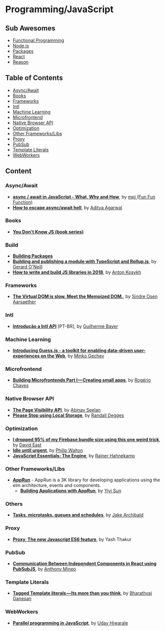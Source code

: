 # Programming/JavaScript

<!-- prettier-ignore-start -->

## Sub Awesomes

* [Functional Programming](Functional.md)
* [Node.js](Node.md)
* [Packages](Packages.md)
* [React](React.md)
* [Reason](Reason.md)

## Table of Contents

<!-- TOC depthFrom:3 -->

- [Async/Await](#asyncawait)
- [Books](#books)
- [Frameworks](#frameworks)
- [Intl](#intl)
- [Machine Learning](#machine-learning)
- [Microfrontend](#microfrontend)
- [Native Browser API](#native-browser-api)
- [Optimization](#optimization)
- [Other Frameworks/Libs](#other-frameworkslibs)
- [Proxy](#proxy)
- [PubSub](#pubsub)
- [Template Literals](#template-literals)
- [WebWorkers](#webworkers)

<!-- /TOC -->
<!-- prettier-ignore-end -->

## Content

### Async/Await

- **[async / await in JavaScript - What, Why and How](https://youtu.be/568g8hxJJp4)**, by [mpj (Fun Fun Function)](https://www.youtube.com/channel/UCO1cgjhGzsSYb1rsB4bFe4Q)
- **[How to escape async/await hell](https://www.codementor.io/adityaagarwal/how-to-escape-async-await-hell-ix0jkaeh2)**, by [Aditya Agarwal](https://www.codementor.io/adityaagarwal)

### Books

- **[You Don't Know JS (book series)](https://github.com/getify/You-Dont-Know-JS)**

### Build
- **[Building Packages](https://survivejs.com/maintenance/packaging/building/)**
- **[Building and publishing a module with TypeScript and Rollup.js](https://hackernoon.com/building-and-publishing-a-module-with-typescript-and-rollup-js-faa778c85396)**, by [Gerard O'Neill](https://hackernoon.com/@GRardB)
- **[How to write and build JS libraries in 2018](https://medium.com/@kelin2025/so-you-wanna-use-es6-modules-714f48b3a953)**, by [Anton Kosykh](https://medium.com/@kelin2025)

### Frameworks

- **[The Virtual DOM is slow. Meet the Memoized DOM.](https://medium.freecodecamp.org/the-virtual-dom-is-slow-meet-the-memoized-dom-bb19f546cc52)**, by [Sindre Osen Aarsaether](https://medium.freecodecamp.org/@sindreaars)

### Intl

- **[Introdução a Intl API](https://medium.com/@guuibayer/introdu%C3%A7%C3%A3o-a-intl-api-b13b5f6bef54)** [PT-BR], by [Guilherme Bayer](https://medium.com/@guuibayer)

### Machine Learning

- **[Introducing Guess.js - a toolkit for enabling data-driven user-experiences on the Web](http://blog.mgechev.com/2018/05/09/introducing-guess-js-data-driven-user-experiences-web/)**, by [Minko Gechev](http://blog.mgechev.com/)

### Microfrontend

- **[Building Microfrontends Part I — Creating small apps](https://medium.com/@_rchaves_/building-microfrontends-part-i-creating-small-apps-710d709b48b7)**, by [Rogério Chaves](https://medium.com/@_rchaves_)

### Native Browser API

- **[The Page Visibility API](https://blog.campvanilla.com/the-page-visibility-api-24532b2f5ea2)**, by [Abinav Seelan](https://blog.campvanilla.com/@abinavseelan)
- **[Please Stop using Local Storage](https://dev.to/rdegges/please-stop-using-local-storage-1i04)**, by [Randall Degges](https://dev.to/rdegges)

### Optimization

- **[I dropped 95% of my Firebase bundle size using this one weird trick](https://davidea.st/articles/firebase-bundle-size)**, by [David East](https://davidea.st/)
- **[Idle until urgent](https://philipwalton.com/articles/idle-until-urgent/)**, by [Philip Walton](https://philipwalton.com)
- **[JavaScript Essentials: The Engine](https://www.rainerhahnekamp.com/en/javascript-essentials-the-engine/)**, by [Rainer Hahnekamp](https://www.rainerhahnekamp.com/)

### Other Frameworks/Libs

- **[AppRun](https://github.com/yysun/apprun)** - AppRun is a 3K library for developing applications using the elm architecture, events and components.
  - **[Building Applications with AppRun](https://medium.com/@yiyisun/building-applications-with-apprun-d103cd461bae)**, by [Yiyi Sun](https://medium.com/@yiyisun)

### Others

- **[Tasks, microtasks, queues and schedules](https://jakearchibald.com/2015/tasks-microtasks-queues-and-schedules/)**, by [Jake Archibald](https://jakearchibald.com/)

### Proxy

- **[Proxy, The new Javascript ES6 feature](https://www.atyantik.com/proxy-javascript-es6-feature/)**, by Yash Thakur

### PubSub

- **[Communication Between Independent Components in React using PubSubJS](https://anthonymineo.com/communication-between-independent-components-in-react-using-pubsubjs/)**, by [Anthony Mineo](https://anthonymineo.com/author/anthony/)

### Template Literals

- **[Tagged Template literals — Its more than you think](https://codeburst.io/javascript-es6-tagged-template-literals-a45c26e54761)**, by [Bharathvaj Ganesan](https://codeburst.io/@bharath95)

### WebWorkers

- **[Parallel programming in JavaScript](https://itnext.io/achieving-parallelism-in-javascript-using-web-workers-8f921f2d26db)**, by [Uday Hiwarale](https://itnext.io/@thatisuday)
